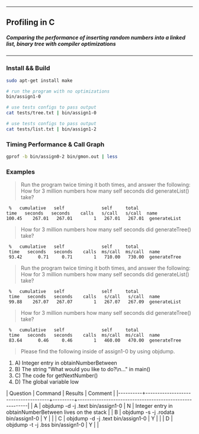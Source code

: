 ***
##  Profiling in C
##### Comparing the performance of inserting random numbers into a linked list, binary tree  with compiler optimizations
***
### Install && Build
```bash
sudo apt-get install make
```
```bash
# run the program with no optimizations
bin/assign1-0

# use tests configs to pass output
cat tests/tree.txt | bin/assign1-0

# use tests configs to pass output
cat tests/list.txt | bin/assign1-2
```

### Timing Performance & Call Graph
```bash
gprof -b bin/assign0-2 bin/gmon.out | less
```

### Examples

> Run the program twice timing it both times, and answer the following:
> How for 3 million numbers how many self seconds did generateList() take?

     %   cumulative   self              self     total           
    time   seconds   seconds    calls   s/call   s/call  name    
    100.45    267.01   267.01        1   267.01   267.01  generateList

> How for 3 million numbers how many self seconds did generateTree() take?

     %   cumulative   self              self     total           
     time   seconds   seconds    calls  ms/call  ms/call  name    
     93.42      0.71     0.71        1   710.00   730.00  generateTree

> Run the program twice timing it both times, and answer the following:
> How for 3 million numbers how many self seconds did generateList() take?

     %   cumulative   self              self     total           
     time   seconds   seconds    calls   s/call   s/call  name    
     99.88    267.07   267.07        1   267.07   267.09  generateList

> How for 3 million numbers how many self seconds did generateTree() take?

     %   cumulative   self              self     total           
     time   seconds   seconds    calls  ms/call  ms/call  name    
     83.64      0.46     0.46        1   460.00   470.00  generateTree

> Please find the following inside of assign1-0 by using objdump.
1. A) Integer entry in obtainNumberBetween
2. B) The string "What would you like to do?\n..." in main()
3. C) The code for getNextNumber()
4. D) The global variable low

| Question | Command                             | Results | Comment                                                 |
|----------+-------------------------------------+---------+---------------------------------------------------------|
| A        | objdump -d -j .text bin/assign1-0   | N       | Integer entry in obtainNumberBetween lives on the stack |
| B        | objdump -s -j .rodata bin/assign1-0 | Y       |                                                         |
| C        | objdump -d -j .text bin/assign1-0   | Y       |                                                         |
| D        | objdump -t -j .bss bin/assign1-0    | Y       |                                                         |

